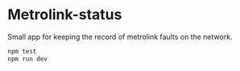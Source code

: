 # Metrolink-status

Small app for keeping the record of metrolink faults on the network.

```javascript
npm test
npm run dev
```
